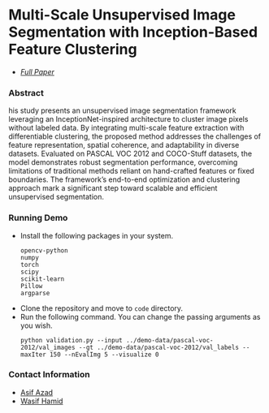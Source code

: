 # Multi-Scale Unsupervised Image Segmentation with Inception-Based Feature Clustering

- [*_Full Paper_*](/paper.pdf)

### Abstract
his study presents an unsupervised image segmentation framework leveraging an InceptionNet-inspired architecture to cluster image pixels without labeled data. By integrating multi-scale feature extraction with differentiable clustering, the proposed method addresses the challenges of feature representation, spatial coherence, and adaptability in diverse datasets. Evaluated on PASCAL VOC 2012 and COCO-Stuff datasets, the model demonstrates robust segmentation performance, overcoming limitations of traditional methods reliant on hand-crafted features or fixed boundaries. The framework’s end-to-end optimization and clustering approach mark a significant step toward scalable and efficient unsupervised segmentation.

### Running Demo

- Install the following packages in your system.
    ```
    opencv-python
    numpy
    torch
    scipy
    scikit-learn
    Pillow
    argparse
    ```
- Clone the repository and move to `code` directory.
- Run the following command. You can change the passing arguments as you wish.
    ```
    python validation.py --input ../demo-data/pascal-voc-2012/val_images --gt ../demo-data/pascal-voc-2012/val_labels --maxIter 150 --nEvalImg 5 --visualize 0
    ```

### Contact Information
- [Asif Azad](asifazad0178@gmail.com)
- [Wasif Hamid](wsf.hmd99@gmail.com)